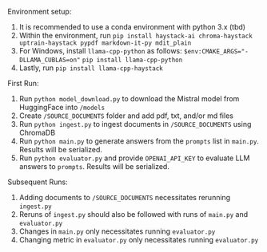 Environment setup:
  1. It is recommended to use a conda environment with python 3.x (tbd)
  2. Within the environment, run `pip install haystack-ai chroma-haystack uptrain-haystack pypdf markdown-it-py mdit_plain`
  3. For Windows, install `llama-cpp-python` as follows: `$env:CMAKE_ARGS="-DLLAMA_CUBLAS=on"` `pip install llama-cpp-python`
  4. Lastly, run `pip install llama-cpp-haystack`

First Run:
  1. Run `python model_download.py` to download the Mistral model from HuggingFace into `/models`
  2. Create `/SOURCE_DOCUMENTS` folder and add pdf, txt, and/or md files
  3. Run `python ingest.py` to ingest documents in `/SOURCE_DOCUMENTS` using ChromaDB
  4. Run `python main.py` to generate answers from the `prompts` list in `main.py`. Results will be serialized.
  5. Run `python evaluator.py` and provide `OPENAI_API_KEY` to evaluate LLM answers to `prompts`. Results will be serialized.

Subsequent Runs:
  1. Adding documents to `/SOURCE_DOCUMENTS` necessitates rerunning `ingest.py`
  2. Reruns of `ingest.py` should also be followed with runs of `main.py` and `evaluator.py`
  3. Changes in `main.py` only necessitates running `evaluator.py`
  4. Changing metric in `evaluator.py` only necessitates running `evaluator.py`
